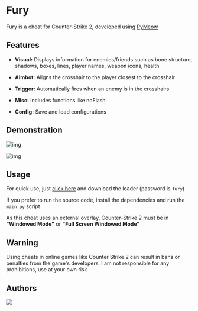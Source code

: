 # Fury

Fury is a cheat for Counter-Strike 2, developed using [PyMeow](https://github.com/qb-0/pyMeow)

## Features

- **Visual:** Displays information for enemies/friends such as bone structure, shadows, boxes, lines, player names, weapon icons, health

- **Aimbot:** Aligns the crosshair to the player closest to the crosshair

- **Trigger:** Automatically fires when an enemy is in the crosshairs

- **Misc:** Includes functions like noFlash

- **Config:** Save and load configurations

## Demonstration

![img](https://github.com/user-attachments/assets/e6da930c-a7ce-426f-bf34-8fa659940ffd)

![img](https://github.com/user-attachments/assets/9040835e-83b7-40c0-adca-0d8e673ba03b)

## Usage

For quick use, just [click here](https://github.com/gabsroot/fury/releases/download/1.1/loader.zip) and download the loader (password is `fury`)

If you prefer to run the source code, install the dependencies and run the `main.py` script

As this cheat uses an external overlay, Counter-Strike 2 must be in **"Windowed Mode"** or **"Full Screen Windowed Mode"**

## Warning

Using cheats in online games like Counter Strike 2 can result in bans or penalties from the game's developers. I am not responsible for any prohibitions, use at your own risk

## Authors

<a href="https://github.com/gabsroot/fury/graphs/contributors"><img src="https://contrib.rocks/image?repo=gabsroot/fury"/></a>

